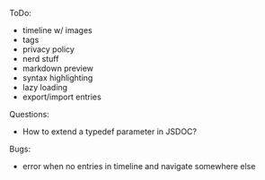 
ToDo:

- timeline w/ images
- tags
- privacy policy
- nerd stuff
- markdown preview
- syntax highlighting
- lazy loading
- export/import entries

Questions:

- How to extend a typedef parameter in JSDOC?

Bugs:

- error when no entries in timeline and navigate somewhere else
